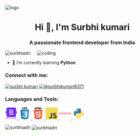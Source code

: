 ![logo](https://media0.giphy.com/headers/GitHub/w8ZJLtJbmuph.gif)
<h1 align="center">Hi 👋, I'm Surbhi kumari</h1>
<h3 align="center">A passionate frontend developer from India</h3>

<img align="right" width=400 alt="coding" src=https://media.tenor.com/QVC1Nmb9TwUAAAAi/coding.gif>

<p align="left"> <img src="https://komarev.com/ghpvc/?username=surbhiadri&label=Profile%20views&color=0e75b6&style=flat" alt="surbhiadri" /> </p>

- 🌱 I’m currently learning **Python**

<h3 align="left">Connect with me:</h3>
<p align="left">
<a href="https://linkedin.com/in/surbhi kumari" target="blank"><img align="center" src="https://raw.githubusercontent.com/rahuldkjain/github-profile-readme-generator/master/src/images/icons/Social/linked-in-alt.svg" alt="surbhi kumari" height="30" width="40" /></a>
<a href="https://www.hackerrank.com/@surbhikumari6371" target="blank"><img align="center" src="https://raw.githubusercontent.com/rahuldkjain/github-profile-readme-generator/master/src/images/icons/Social/hackerrank.svg" alt="@surbhikumari6371" height="30" width="40" /></a>
</p>

<h3 align="left">Languages and Tools:</h3>
<p align="left"> <a href="https://getbootstrap.com" target="_blank" rel="noreferrer"> <img src="https://raw.githubusercontent.com/devicons/devicon/master/icons/bootstrap/bootstrap-plain-wordmark.svg" alt="bootstrap" width="40" height="40"/> </a> <a href="https://www.w3schools.com/css/" target="_blank" rel="noreferrer"> <img src="https://raw.githubusercontent.com/devicons/devicon/master/icons/css3/css3-original-wordmark.svg" alt="css3" width="40" height="40"/> </a> <a href="https://www.w3.org/html/" target="_blank" rel="noreferrer"> <img src="https://raw.githubusercontent.com/devicons/devicon/master/icons/html5/html5-original-wordmark.svg" alt="html5" width="40" height="40"/> </a> <a href="https://developer.mozilla.org/en-US/docs/Web/JavaScript" target="_blank" rel="noreferrer"> <img src="https://raw.githubusercontent.com/devicons/devicon/master/icons/javascript/javascript-original.svg" alt="javascript" width="40" height="40"/> </a> <a href="https://www.oracle.com/" target="_blank" rel="noreferrer"> <img src="https://raw.githubusercontent.com/devicons/devicon/master/icons/oracle/oracle-original.svg" alt="oracle" width="40" height="40"/> </a> <a href="https://www.python.org" target="_blank" rel="noreferrer"> <img src="https://raw.githubusercontent.com/devicons/devicon/master/icons/python/python-original.svg" alt="python" width="40" height="40"/> </a> </p>
<p><img align="left" src="https://github-readme-stats.vercel.app/api/top-langs?username=surbhiadri&show_icons=true&locale=en&layout=compact" alt="surbhiadri" /></p>

<p>&nbsp;<img align="center" src="https://github-readme-stats.vercel.app/api?username=surbhiadri&show_icons=true&locale=en" alt="surbhiadri" /></p>
<!--- <p><img align="center" src="https://github-readme-streak-stats.herokuapp.com/?user=surbhiadri&" alt="surbhiadri" /></p>
 --->
